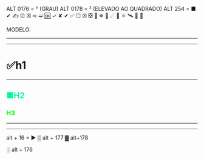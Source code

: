 ALT 0176 = ° (GRAU)
ALT 0178  = ² (ELEVADO AO QUADRADO)
ALT 254 = ■ 
✔
✍
☑
☒
➪
➫
🆗
✓
✘
✔
✅
☐
☒
❎
💫
✵
🌚
☄
🌝
⚛
🛰
🚀
🔭

MODELO:

----
----
# ✅h1
---
## <span style="color:#00FA9A">■H2</span>
### <span style="color: #00FF00">H3</span> 
----
----
alt + 16 = ►
▒ alt + 177
▓ alt+178

░ alt + 176

